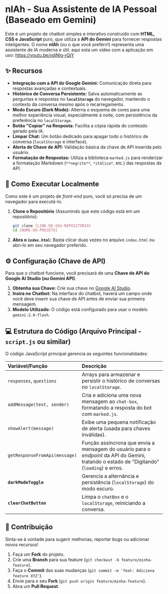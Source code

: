 # nIAh - Sua Assistente de IA Pessoal (Baseado em Gemini)

Este é um projeto de chatbot simples e interativo construído com **HTML, CSS e JavaScript** puro, que utiliza a **API do Gemini** para fornecer respostas inteligentes. O nome **nIAh** (ou o que você preferir!) representa uma assistente de IA moderna e útil.
aqui esta um vídeo com a aplicação em uso: https://youtu.be/vdjNlg-rQjY

## ✨ Recursos

* **Integração com a API do Google Gemini:** Comunicação direta para respostas avançadas e contextuais.
* **Histórico de Conversa Persistente:** Salva automaticamente as perguntas e respostas no **`localStorage`** do navegador, mantendo o contexto da conversa mesmo após o recarregamento.
* **Modo Escuro (Dark Mode):** Alterna o esquema de cores para uma melhor experiência visual, especialmente à noite, com persistência da preferência no `localStorage`.
* **Botão "Copiar" na Resposta:** Facilita a cópia rápida do conteúdo gerado pela IA.
* **Limpar Chat:** Um botão dedicado para apagar todo o histórico de conversa (`localStorage` e interface).
* **Alerta de Chave de API:** Validação básica da chave de API inserida pelo usuário.
* **Formatação de Respostas:** Utiliza a biblioteca `marked.js` para renderizar a formatação Markdown (`**negrito**`, `*itálico*`, etc.) das respostas da API.

## 🚀 Como Executar Localmente

Como este é um projeto de *front-end* puro, você só precisa de um navegador para executá-lo.

1.  **Clone o Repositório** (Assumindo que este código está em um repositório):
    ```bash
    git clone [LINK-DO-SEU-REPOSITORIO]
    cd [NOME-DO-PROJETO]
    ```
2.  **Abra o `index.html`:**
    Basta clicar duas vezes no arquivo `index.html` ou abri-lo em seu navegador preferido.

## ⚙️ Configuração (Chave de API)

Para que o chatbot funcione, você precisará de uma **Chave de API do Google AI Studio (ou Gemini API)**.

1.  **Obtenha sua Chave:** Crie sua chave no [Google AI Studio](https://ai.google.dev/gemini-api/docs/api-key).
2.  **Insira no Chatbot:** Na interface do chatbot, haverá um campo onde você deve inserir sua chave de API antes de enviar sua primeira mensagem.
3.  **Modelo Utilizado:** O código está configurado para usar o modelo `gemini-2.0-flash`.

## 💻 Estrutura do Código (Arquivo Principal - `script.js` ou similar)

O código JavaScript principal gerencia as seguintes funcionalidades:

| Variável/Função | Descrição |
| :--- | :--- |
| `responses`, `questions` | Arrays para armazenar e persistir o histórico de conversas no `localStorage`. |
| `addMessage(text, sender)` | Cria e adiciona uma nova mensagem ao `chat-box`, formatando a resposta do bot com `marked.js`. |
| `showAlert(message)` | Exibe uma pequena notificação de alerta (usada para chaves inválidas). |
| `getResponseFromApi(message)` | Função assíncrona que envia a mensagem do usuário para o *endpoint* da API do Gemini, tratando o estado de "Digitando" (`loading`) e erros. |
| **`darkModeToggle`** | Gerencia a alternância e persistência (`localStorage`) do modo escuro. |
| **`clearChatButton`** | Limpa o `chatBox` e o `localStorage`, reiniciando a conversa. |

## 🤝 Contribuição

Sinta-se à vontade para sugerir melhorias, reportar *bugs* ou adicionar novos recursos!

1.  Faça um **Fork** do projeto.
2.  Crie uma **Branch** para sua feature (`git checkout -b feature/minha-feature`).
3.  Faça o **Commit** das suas mudanças (`git commit -m 'feat: Adiciona feature XYZ'`).
4.  Envie para o seu **Fork** (`git push origin feature/minha-feature`).
5.  Abra um **Pull Request**.
